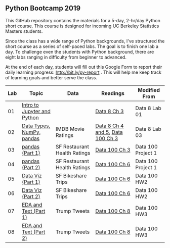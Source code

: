 ## Python Bootcamp 2019

This GitHub repository contains the materials for a 5-day, 2-hr/day Python
short course. This course is designed for incoming UC Berkeley Statistics
Masters students.

Since the class has a wide range of Python backgrounds, I've structured the
short course as a series of self-paced labs. The goal is to finish one lab a
day. To challenge even the students with Python background, there are eight
labs ranging in difficulty from beginner to advanced.

At the end of each day, students will fill out this Google Form to report their
daily learning progress: http://bit.ly/py-report . This will help me keep track
of learning goals and better serve the class.

| Lab | Topic                                 | Data                         | Readings                                                   | Modified From      |
| --- | ------------------------------------- | ---------------------------- | ---------------------------------------------------------- | ------------------ |
| 01  | [Intro to Jupyter and Python ][lab01] |                              | [Data 8 Ch 3][data8ch3]                                    | Data 8 Lab 01      |
| 02  | [Data Types, NumPy, pandas ][lab02]   | IMDB Movie Ratings           | [Data 8 Ch 4 and 5][data8ch4], [Data 100 Ch 3][data100ch3] | Data 8 Lab 03      |
| 03  | [pandas (Part 1) ][lab03]             | SF Restaurant Health Ratings | [Data 100 Ch 3][data100ch3]                                | Data 100 Project 1 |
| 04  | [pandas (Part 2) ][lab04]             | SF Restaurant Health Ratings | [Data 100 Ch 6][data100ch6]                                | Data 100 Project 1 |
| 05  | [Data Viz (Part 1) ][lab05]           | SF Bikeshare Trips           | [Data 100 Ch 6][data100ch6]                                | Data 100 HW2       |
| 06  | [Data Viz (Part 2) ][lab06]           | SF Bikeshare Trips           | [Data 100 Ch 6][data100ch6]                                | Data 100 HW2       |
| 07  | [EDA and Text (Part 1) ][lab07]       | Trump Tweets                 | [Data 100 Ch 8][data100ch8]                                | Data 100 HW3       |
| 08  | [EDA and Text (Part 2) ][lab08]       | Trump Tweets                 | [Data 100 Ch 8][data100ch8]                                | Data 100 HW3       |

[data8ch3]: https://www.inferentialthinking.com/chapters/03/programming-in-python.html
[data8ch4]: https://www.inferentialthinking.com/chapters/04/Data_Types.html
[data100ch3]: https://www.textbook.ds100.org/ch/03/pandas_intro.html
[data100ch6]: https://www.textbook.ds100.org/ch/06/viz_intro.html
[data100ch8]: https://www.textbook.ds100.org/ch/08/text_intro.html
[lab01]: http://datahub.berkeley.edu/hub/user-redirect/git-sync?repo=https://github.com/SamLau95/python-bootcamp-2019&subPath=lab01/
[lab02]: http://datahub.berkeley.edu/hub/user-redirect/git-sync?repo=https://github.com/SamLau95/python-bootcamp-2019&subPath=lab02/
[lab03]: http://datahub.berkeley.edu/hub/user-redirect/git-sync?repo=https://github.com/SamLau95/python-bootcamp-2019&subPath=lab03/
[lab04]: http://datahub.berkeley.edu/hub/user-redirect/git-sync?repo=https://github.com/SamLau95/python-bootcamp-2019&subPath=lab04/
[lab05]: http://datahub.berkeley.edu/hub/user-redirect/git-sync?repo=https://github.com/SamLau95/python-bootcamp-2019&subPath=lab05/
[lab06]: http://datahub.berkeley.edu/hub/user-redirect/git-sync?repo=https://github.com/SamLau95/python-bootcamp-2019&subPath=lab06/
[lab07]: http://datahub.berkeley.edu/hub/user-redirect/git-sync?repo=https://github.com/SamLau95/python-bootcamp-2019&subPath=lab07/
[lab08]: http://datahub.berkeley.edu/hub/user-redirect/git-sync?repo=https://github.com/SamLau95/python-bootcamp-2019&subPath=lab08/
